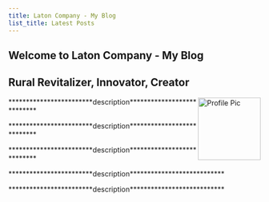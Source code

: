 ```yaml
---
title: Laton Company - My Blog
list_title: Latest Posts
---
```


<article class= "top">
  <h1 class="OutlineTest"> Welcome to Laton Company - My Blog </h1>
  <h2>Rural Revitalizer, Innovator, Creator</h2>

  <div class="row">
  <div class="col-sm-3">
    <img src="https://kadetat.github.io/Laton-Company/images/profilepic.PNG" alt="Profile Pic" width="125" height="125" style="float:right">
  </div>
  <div class="col-md-9" style="text-align:left;">
    <p> ************************description*************************** </p>
    <p> ************************description*************************** </p>
    <p> ************************description*************************** </p>
    <p> ************************description*************************** </p>
    <p> ************************description*************************** </p>
  </div>
  </div>
</article>


